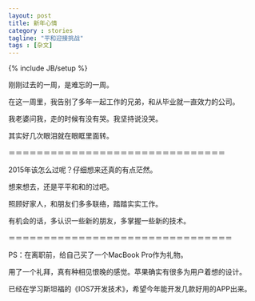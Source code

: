 ```yaml
---
layout: post
title: 新年心情
category : stories
tagline: "平和迎接挑战"
tags : [杂文]
---
```

{% include JB/setup %}

刚刚过去的一周，是难忘的一周。

在这一周里，我告别了多年一起工作的兄弟，和从毕业就一直效力的公司。

我老婆问我，走的时候有没有哭。我坚持说没哭。

其实好几次眼泪就在眼眶里面转。

＝＝＝＝＝＝＝＝＝＝＝＝＝＝＝＝＝＝＝＝＝＝＝＝＝＝＝＝＝＝＝

2015年该怎么过呢？仔细想来还真的有点茫然。

想来想去，还是平平和和的过吧。

照顾好家人，和朋友们多多联络，踏踏实实工作。

有机会的话，多认识一些新的朋友，多掌握一些新的技术。

＝＝＝＝＝＝＝＝＝＝＝＝＝＝＝＝＝＝＝＝＝＝＝＝＝＝＝＝＝＝＝＝

PS：在离职前，给自己买了一个MacBook Pro作为礼物。

用了一个礼拜，真有种相见恨晚的感觉。苹果确实有很多为用户着想的设计。

已经在学习斯坦福的《IOS7开发技术》，希望今年能开发几款好用的APP出来。